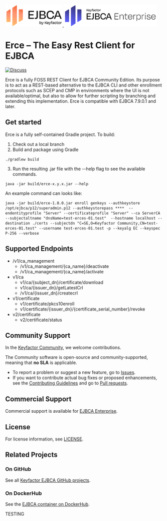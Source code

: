 <!--EJBCA Community logo -->
<a href="https://ejbca.org">
    <img src=".github/images/community-ejbca.png?raw=true)" alt="EJBCA logo" title="EJBCA" height="70" />
</a>
<!--EJBCA Enterprise logo -->
<a href="https://www.keyfactor.com/products/ejbca-enterprise/">
    <img src=".github/images/keyfactor-ejbca-enterprise.png?raw=true)" alt="EJBCA logo" title="EJBCA" height="70" />
</a>

# Erce – The Easy Rest Client for EJBCA 
[![Discuss](https://img.shields.io/badge/discuss-ejbca-ce?style=flat)](https://github.com/Keyfactor/ejbca-ce/discussions) 

Erce is a fully FOSS REST Client for EJBCA Community Edition. Its purpose is to act as a REST-based alternative to the EJBCA CLI and other enrollment protocols such as SCEP and CMP in environments where the UI is not available/optimal, but also to allow for further scripting by branching and extending this implementation. Erce is compatible with EJBCA 7.9.0.1 and later. 

## Get started 

Erce is a fully self-contained Gradle project. To build:

1. Check out a local branch 
2. Build and package using Gradle
```
./gradlew build
```
3. Run the resulting .jar file with the --help flag to see the available commands. 

```
java -jar build/erce-x.y.x.jar --help
```
An example command can looks like:

```
java -jar build/erce-1.0.0.jar enroll genkeys --authkeystore /opt/ejbca/p12/superadmin.p12 --authkeystorepass ****  --endentityprofile "Server" --certificateprofile "Server" --ca ServerCA --subjectaltname "dnsName=test-erces-01.test"  --hostname localhost --destination ./certs --subjectdn "C=SE,O=Keyfactor Community,CN=test-erces-01.test" --username test-erces-01.test -p --keyalg EC --keyspec P-256 --verbose
```

## Supported Endpoints
- /v1/ca_management
  - /v1/ca_management/{ca_name}/deactivate
  - /v1/ca_management/{ca_name}/activate
- v1/ca
  - v1/ca/{subject_dn}/certificate/download
  - v1/ca/{issuer_dn}/getLatestCrl
  - /v1/ca/{issuer_dn}/createcrl
- v1/certificate
  - v1/certificate/pkcs10enroll
  - v1/certificate/{issuer_dn}/{certificate_serial_number}/revoke
- v2/certificate
  - v2/certificate/status

## Community Support
In the [Keyfactor Community](https://www.keyfactor.com/community/), we welcome contributions. 

The Community software is open-source and community-supported, meaning that **no SLA** is applicable.

* To report a problem or suggest a new feature, go to [Issues](../../issues).
* If you want to contribute actual bug fixes or proposed enhancements, see the [Contributing Guidelines](CONTRIBUTING.md) and go to [Pull requests](../../pulls).

## Commercial Support

Commercial support is available for [EJBCA Enterprise](https://www.keyfactor.com/products/ejbca-enterprise/).

## License
For license information, see [LICENSE](LICENSE). 

## Related Projects
### On GitHub
See all [Keyfactor EJBCA GitHub projects](https://github.com/orgs/Keyfactor/repositories?q=ejbca). 

### On DockerHub
See the [EJBCA container on DockerHub](https://hub.docker.com/r/keyfactor/ejbca-ce).

TESTING
